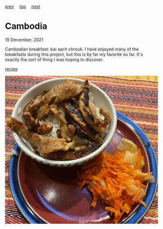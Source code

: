 [prev](cabo_verde.md)&emsp;
[top](../index.md)&emsp;
[next](cameroon.md)
# Cambodia
19 December, 2021


Cambodian breakfast: bai sach chrouk. I have enjoyed many of the
breakfasts during this project, but this is by far my favorite so
far. It's exactly the sort of thing I was hoping to discover.

[recipe](https://www.thekitchentable.com/recipe/104/bai-sach-chrouk)

![bai sach chrouk](images/cambodia.jpeg)
